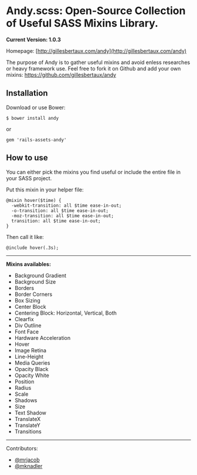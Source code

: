# Andy.scss: Open-Source Collection of Useful SASS Mixins Library.

**Current Version: 1.0.3** 

Homepage: [http://gillesbertaux.com/andy](http://gillesbertaux.com/andy)
 
The purpose of Andy is to gather useful mixins and avoid enless researches or heavy framework use. Feel free to fork it on Github and add your own mixins: https://github.com/gillesbertaux/andy


## Installation

Download or use Bower:

```
$ bower install andy
```

or

```
gem 'rails-assets-andy'
```

## How to use

You can either pick the mixins you find useful or include the entire file in your SASS project.

Put this mixin in your helper file:

```
@mixin hover($time) {
  -webkit-transition: all $time ease-in-out;
  -o-transition: all $time ease-in-out;
  -moz-transition: all $time ease-in-out;
  transition: all $time ease-in-out;
}
```
Then call it like:

```
@include hover(.3s);
```

--------

**Mixins availables:**
  - Background Gradient
  - Background Size
  - Borders
  - Border Corners
  - Box Sizing
  - Center Block
  - Centering Block: Horizontal, Vertical, Both
  - Clearfix
  - Div Outline
  - Font Face
  - Hardware Acceleration
  - Hover
  - Image Retina
  - Line-Height
  - Media Queries
  - Opacity Black
  - Opacity White
  - Position
  - Radius
  - Scale
  - Shadows
  - Size
  - Text Shadow 
  - TranslateX
  - TranslateY
  - Transitions

--------

Contributors:
- [@mrjacob](https://github.com/mrjacob)
- [@mknadler](https://github.com/mknadler)